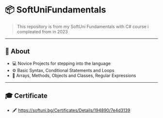 # 📦 SoftUniFundamentals

>This repository is from my SoftUni Fundamentals with C# course i compleated from in 2023

---

## 🔎 About

- 💻 Novice Projects for stepping into the language
- ⚙️ Basic Syntax, Conditional Statements and Loops
- 📁 Arrays, Methods, Objects and Classes, Regular Expressions

---
## 🎓 Certificate
- 🖋 https://softuni.bg/Certificates/Details/194890/7e4d3139
